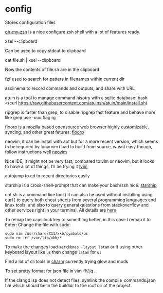 # config
Stores configuration files

[oh-my-zsh](https://github.com/ohmyzsh/ohmyzsh) is a nice configure zsh shell with a lot of features ready.


xsel --clipboard 

Can be used to copy stdout to clipboard

cat file.sh | xsel --clipboard 

Now the contents of file.sh are in the clipboard


fzf used to search for patters in filenames within current dir


asciinema  to record commands and outputs, and share with URL


atuin is a tool to manage command hisotry with a sqlite database:
bash <(curl https://raw.githubusercontent.com/atuinsh/atuin/main/install.sh)

ripgrep is faster than grep, to disable ripgrep fast feature and behave more like grep use -uuu flag
rg 

floorp is a mozilla based opensource web browser highly customizable, syncing, and other great fetures:  [floorp](https://floorp.app/en/)

neovim, it can be install with apt but for a more recent version, which seems to be requried by lunarvim i had to build from source, wasnt easy though, follow instructions well
[neovim](https://github.com/neovim/neovim/blob/master/INSTALL.md)

Nice IDE, it might not be very fast, compared to vim or neovim, but it looks to have a lot of things, I'll be trying it
[lvim](https://www.lunarvim.org/docs/installation)

autojump to cd to recent directories easily

starship is a cross-shell-prompt that can make your bash/zsh nice: [starship](https://starship.rs/guide/#%F0%9F%9A%80-installation)

cht.sh is a command line tool ( it can also be used without installing using curl ) to query both cheat sheets from several programming languages and linux tools, and also to query general questions from stackoverflow and other services right in your terminal.
All details are [here](https://github.com/chubin/cheat.sh)


To remap the caps lock key to something better, in this case I remap it to Enter:
Change the file with sudo:
```
sudo vim /usr/share/X11/xkb/symbols/pc
sudo rm -rf /var/lib/xkb/*
```

To make the changes load `setxkbmap -layout latam` or if using other keyboard layout like `us` then change `latam` for `us`

Find a lot of cli tools in [charm](https://charm.sh/) currently trying glow and mods

To set pretty format for json file in vim :%!jq .

If the clangd lsp does not detect files, symlink the compile_commands.json file which should be in the buildidr to the root dir of the project
